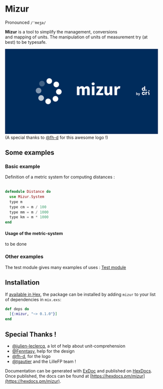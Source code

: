 # Mizur
Pronounced `/'meʒə/`

**Mizur** is a tool to simplify the management, conversions  
and mapping of units. 
The manipulation of units of measurement try (at best) 
to be typesafe.

![Mizur Logo](images/logo.png)
(A special thanks to [@fh-d](https://github.com/fh-d) for this awesome logo !)

## Some examples

### Basic example

Definition of a metric system for computing distances :

```elixir 

defmodule Distance do 
  use Mizur.System
  type m
  type cm = m / 100 
  type mm = m / 1000 
  type km = m * 1000
end

```

#### Usage of the metric-system

to be done

### Other examples

The test module gives many examples of uses :
[Test module](https://github.com/xvw/mizur/blob/master/test/mizur_test.exs)

## Installation

If [available in Hex](https://hex.pm/docs/publish), the package can be installed
by adding `mizur` to your list of dependencies in `mix.exs`:

```elixir
def deps do
  [{:mizur, "~> 0.1.0"}]
end
```

## Special Thanks ! 

- [@julien-leclercq](https://github.com/julien-leclercq), a lot of help about unit-comprehension
- [@Fenntasy](https://github.com/Fenntasy), help for the design
- [@fh-d](https://github.com/fh-d), for the logo
- [@tgautier](https://github.com/tgautier) and the LilleFP team !

Documentation can be generated with [ExDoc](https://github.com/elixir-lang/ex_doc)
and published on [HexDocs](https://hexdocs.pm). Once published, the docs can
be found at [https://hexdocs.pm/mizur](https://hexdocs.pm/mizur).

